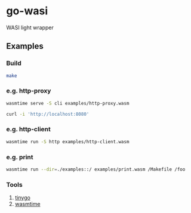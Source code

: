 # go-wasi
WASI light wrapper

## Examples

### Build

```sh
make
```

### e.g. http-proxy

```sh
wasmtime serve -S cli examples/http-proxy.wasm
```

```sh
curl -i 'http://localhost:8080'
```

### e.g. http-client

```sh
wasmtime run -S http examples/http-client.wasm
```


### e.g. print

```sh
wasmtime run --dir=./examples::/ examples/print.wasm /Makefile /foo
```

### Tools

1. [tinygo](https://tinygo.org/)
2. [wasmtime](https://wasmtime.dev/)
